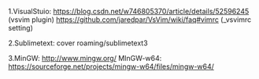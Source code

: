 1.VisualStuio:
	https://blog.csdn.net/w746805370/article/details/52596245 (vsvim plugin)
	https://github.com/jaredpar/VsVim/wiki/faq#vimrc (_vsvimrc setting)

2.Sublimetext: cover roaming/sublimetext3

3.MinGW: http://www.mingw.org/
  MInGW-w64: https://sourceforge.net/projects/mingw-w64/files/mingw-w64/